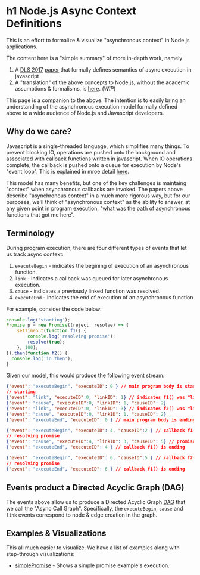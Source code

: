 # h1  Node.js Async Context Definitions

This is an effort to formalize & visualize "asynchronous context" in Node.js applications.

The content here is a "simple summary" of more in-depth work, namely 
1. A [DLS 2017](http://2017.splashcon.org/)
[paper](https://www.microsoft.com/en-us/research/wp-content/uploads/2017/08/NodeAsyncContext.pdf) that formally 
defines semantics of async execution in javascript
2.  A "translation" of the above concepts to Node.js, without the academic assumptions & formalisms, is [here](./Async-Context-Definitions.md). (*WIP*)

This page is a companion to the above.  The intention is to easily bring an
understanding of the asynchronous execution model formally defined above to a wide audience of Node.js 
and Javascript developers.

## Why do we care?

Javascript is a single-threaded language, which simplifies many things.  To prevent blocking IO, 
operations are pushed onto the background and associated with callback functions written in javascript.
When IO operations complete, the callback is pushed onto a queue for execution by Node's "event loop". 
This is explained in mroe detail [here](https://nodejs.org/en/docs/guides/event-loop-timers-and-nexttick/). 

This model has many benefits, but one of the key challenges is maintaing "context" when
asynchronous callbacks are invoked.  The papers above describe "asynchronous context" in a much more 
rigorous way, but for our purposes, we'll think of "asynchronous context" as the ability to answer, at any given point in program
execution, "what was the path of asynchronous functions that got me here".

## Terminology
During program execution, there are four different types of events that let us track async context:
1.  `executeBegin` - indicates the begining of execution of an asynchronous function.
2.  `link` - indicates a callback was queued for later asynchronous execution. 
3.  `cause` - indicates a previously linked function was resolved. 
4.  `executeEnd` - indicates the end of execution of an asynchronous function

For example, consider the code below:

```javascript
console.log('starting');
Promise p = new Promise((reject, resolve) => {
    setTimeout(function f1() {
        console.log('resolving promise');
        resolve(true);
    }, 100);
}).then(function f2() {
  console.log('in then');
}
```

Given our model, this would produce the following event stream:

```json
{"event": "executeBegin", "executeID": 0 } // main program body is starting
// starting
{"event": "link", "executeID":0, "linkID": 1} // indicates f1() was "linked" in the call to "setTimeout()"
{"event": "cause", "executeID":0, "linkID": 1, "causeID": 2} 
{"event": "link", "executeID":0, "linkID": 3} // indicates f2() was "linked" in the call to "then()"
{"event": "cause", "executeID":0, "linkID": 1, "causeID": 2} 
{"event": "executeEnd", "executeID": 0 } // main program body is ending

{"event": "executeBegin", "executeID": 4, "causeID":2 } // callback f1() is now starting
// resolving promise
{"event": "cause", "executeID":4, "linkID": 3, "causeID": 5} // promise p is now resolved, allowing the "then(function f2()..." to proceed
{"event": "executeEnd", "executeID": 4 } // callback f1() is ending

{"event": "executeBegin", "executeID": 6, "causeID":5 } // callback f2() is now starting
// resolving promise
{"event": "executeEnd", "executeID": 6 } // callback f1() is ending
```

## Events product a Directed Acyclic Graph (DAG)
The events above allow us to produce a Directed Acyclic Graph [DAG](https://en.wikipedia.org/wiki/Directed_acyclic_graph) 
that we call the "Async Call Graph".  Specifically, the `executeBegin`, `cause` and `link` events correspond to node & edge
creation in the graph.

## Examples & Visualizations
This all much easier to visualize.  We have a list of examples along with step-through visualizations:

 - [simplePromise](./examples/simplePromise/slideShow/async-context.html) - Shows a simple promise example's execution.
